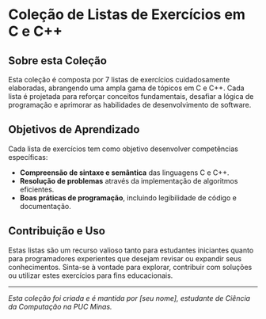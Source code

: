 # Coleção de Listas de Exercícios em C e C++

## Sobre esta Coleção
Esta coleção é composta por 7 listas de exercícios cuidadosamente elaboradas, abrangendo uma ampla gama de tópicos em C e C++. Cada lista é projetada para reforçar conceitos fundamentais, desafiar a lógica de programação e aprimorar as habilidades de desenvolvimento de software.

## Objetivos de Aprendizado
Cada lista de exercícios tem como objetivo desenvolver competências específicas:
- **Compreensão de sintaxe e semântica** das linguagens C e C++.
- **Resolução de problemas** através da implementação de algoritmos eficientes.
- **Boas práticas de programação**, incluindo legibilidade de código e documentação.

## Contribuição e Uso
Estas listas são um recurso valioso tanto para estudantes iniciantes quanto para programadores experientes que desejam revisar ou expandir seus conhecimentos. Sinta-se à vontade para explorar, contribuir com soluções ou utilizar estes exercícios para fins educacionais.

---

*Esta coleção foi criada e é mantida por [seu nome], estudante de Ciência da Computação na PUC Minas.*

